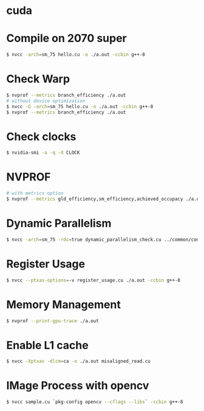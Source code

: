 # cuda


# Compile on 2070 super
```bash
$ nvcc -arch=sm_75 hello.cu -o ./a.out -ccbin g++-8
```

# Check Warp
```bash
$ nvprof --metrics branch_efficiency ./a.out
# without device optimization
$ nvcc -G -arch=sm_75 hello.cu -o ./a.out -ccbin g++-8
$ nvprof --metrics branch_efficiency ./a.out
```

# Check clocks
```bash
$ nvidia-smi -a -q -d CLOCK
```

# NVPROF
```bash
# with metrics option
$ nvprof --metrics gld_efficiency,sm_efficiency,achieved_occupacy ./a.out
```

# Dynamic Parallelism
```bash
$ nvcc -arch=sm_75 -rdc=true dynamic_parallelism_check.cu ../common/common.cpp -o ./a.out  -ccbin g++-8
```

# Register Usage
```bash
$ nvcc --ptxas-options=-v register_usage.cu ./a.out -ccbin g++-8
```

# Memory Management
```bash
$ nvprof --print-gpu-trace ./a.out
```

# Enable L1 cache
```bash
$ nvcc -Xptxas -dlcm=ca -o ./a.out misaligned_read.cu
```

# IMage Process with opencv
```bash
$ nvcc sample.cu `pkg-config opencv --cflags --libs` -ccbin g++-8
```